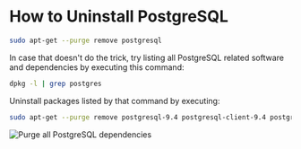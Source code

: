# How to Uninstall PostgreSQL #

```bash
sudo apt-get --purge remove postgresql
```

In case that doesn't do the trick, try listing all PostgreSQL related software and dependencies by executing this command:
```bash
dpkg -l | grep postgres
```


Uninstall packages listed by that command by executing:
```bash
sudo apt-get --purge remove postgresql-9.4 postgresql-client-9.4 postgresql-client-common postgresql-common postgresql-contrib-9.4
```
![Purge all PostgreSQL dependencies](../images/purge_all_psql.png)
